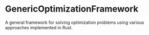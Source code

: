 # GenericOptimizationFramework
 A general framework for solving optimization problems using various approaches implemented in Rust.
